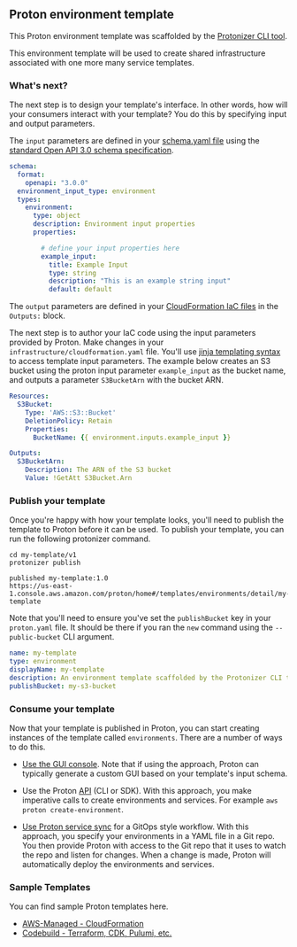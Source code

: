 ## Proton environment template

This Proton environment template was scaffolded by the [Protonizer CLI tool](https://github.com/awslabs/protonizer).

This environment template will be used to create shared infrastructure associated with one more many service templates.


### What's next?

The next step is to design your template's interface.  In other words, how will your consumers interact with your template?  You do this by specifying input and output parameters.

The `input` parameters are defined in your [schema.yaml file](./schema/schema.yaml) using the [standard Open API 3.0 schema specification](https://swagger.io/docs/specification/data-models/).

```yaml
schema:
  format:
    openapi: "3.0.0"
  environment_input_type: environment
  types:
    environment:
      type: object
      description: Environment input properties
      properties:

        # define your input properties here
        example_input:
          title: Example Input
          type: string
          description: "This is an example string input"
          default: default
```

The `output` parameters are defined in your [CloudFormation IaC files](infrastructure/cloudformation.yaml) in the `Outputs:` block.

The next step is to author your IaC code using the input parameters provided by Proton.  Make changes in your `infrastructure/cloudformation.yaml` file. You'll use [jinja templating syntax]() to access template input parameters.  The example below creates an S3 bucket using the proton input parameter `example_input` as the bucket name, and outputs a parameter `S3BucketArn` with the bucket ARN.

```yaml
Resources:
  S3Bucket:
    Type: 'AWS::S3::Bucket'
    DeletionPolicy: Retain
    Properties:
      BucketName: {{ environment.inputs.example_input }}

Outputs:
  S3BucketArn:
    Description: The ARN of the S3 bucket
    Value: !GetAtt S3Bucket.Arn
```


### Publish your template

Once you're happy with how your template looks, you'll need to publish the template to Proton before it can be used.  To publish your template, you can run the following protonizer command.

```
cd my-template/v1
protonizer publish

published my-template:1.0
https://us-east-1.console.aws.amazon.com/proton/home#/templates/environments/detail/my-template
```

Note that you'll need to ensure you've set the `publishBucket` key in your `proton.yaml` file.  It should be there if you ran the `new` command using the `--public-bucket` CLI argument.

```yaml
name: my-template
type: environment
displayName: my-template
description: An environment template scaffolded by the Protonizer CLI tool
publishBucket: my-s3-bucket
```


### Consume your template

Now that your template is published in Proton, you can start creating instances of the template called `environments`.  There are a number of ways to do this.

- [Use the GUI console](https://docs.aws.amazon.com/proton/latest/userguide/ag-create-env.html).  Note that if using the approach, Proton can typically generate a custom GUI based on your template's input schema.

- Use the Proton [API](https://docs.aws.amazon.com/proton/latest/APIReference/API_CreateEnvironment.html) (CLI or SDK).  With this approach, you make imperative calls to create environments and services.  For example `aws proton create-environment`.

- [Use Proton service sync](https://docs.aws.amazon.com/proton/latest/userguide/ag-service-sync-configs.html) for a GitOps style workflow.  With this approach, you specify your environments in a YAML file in a Git repo.  You then provide Proton with access to the Git repo that it uses to watch the repo and listen for changes.  When a change is made, Proton will automatically deploy the environments and services.


### Sample Templates

You can find sample Proton templates here.

- [AWS-Managed - CloudFormation](https://github.com/aws-samples/aws-proton-cloudformation-sample-templates)
- [Codebuild - Terraform, CDK, Pulumi, etc.](https://github.com/aws-samples/aws-proton-terraform-sample-templates)
